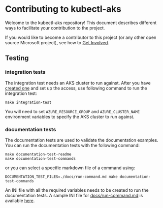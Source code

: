 # Contributing to kubectl-aks

Welcome to the kubectl-aks repository! This document describes different ways to facilitate your contribution to the project.

If you would like to become a contributor to this project (or any other open source Microsoft project), see how to [Get Involved](https://opensource.microsoft.com/collaborate/).

## Testing

### integration tests

The integration test needs an AKS cluster to run against. After you have [created one](https://learn.microsoft.com/en-us/azure/aks/learn/quick-kubernetes-deploy-portal?tabs=azure-cli) and set up the access, use following command to run the integration test:

```
make integration-test
```

You will need to set `AZURE_RESOURCE_GROUP` and `AZURE_CLUSTER_NAME` environment variables to specify the AKS cluster to run against.

### documentation tests

The documentation tests are used to validate the documentation examples. You can run the documentation tests with the following command:

```
make documentation-test-readme
make documentation-test-commands
```

or you can select a specific markdown file of a command using:

```
DOCUMENTATION_TEST_FILES=./docs/run-command.md make documentation-test-commands
```

An INI file with all the required variables needs to be created to run the documentation tests. A sample INI file for [docs/run-command.md](docs/run-command.md)
is available [here](docs/run-command.ini.sample).
